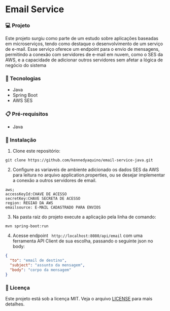 # Email Service

### 💻 Projeto

Este projeto surgiu como parte de um estudo sobre aplicações baseadas em microserviços, tendo como destaque o desenvolvimento de um serviço de e-mail. Esse serviço oferece um endpoint para o envio de mensagens, permitindo a conexão com servidores de e-mail em nuvem, como o SES da AWS, e a capacidade de adicionar outros servidores sem afetar a lógica de negócio do sistema  

### 🚀 Tecnologias

- Java
- Spring Boot
- AWS SES

### 📋 Pré-requisitos

- Java

### 🔧 Instalação

1. Clone este repositório:

```
git clone https://github.com/kennedyaquino/email-service-java.git
```

2. Configure as variaveis de ambiente adicionado os dados SES da AWS para leitura no arquivo application.properties, ou se desejar implementar a conexão a outros servidores de email.
```
aws;
accessKeyId:CHAVE DE ACESSO
secretKey:CHAVE SECRETA DE ACESSO
region: REGIAO DA AWS
emailsource: E-MAIL CADASTRADO PARA ENVIOS
```


3. Na pasta raiz do projeto execute a aplicação pela linha de comando:
```
mvn spring-boot:run
```

4. Acesse endpoint ``` http://localhost:8080/api/email``` com uma ferramenta API Client de sua escolha,  passando o seguinte json no body:
```json
{
  "to": "email de destino",
  "subject": "assunto da mensagem",
  "body": "corpo da mensagem"
}
```

### 📝 Licença

Este projeto está sob a licença MIT. Veja o arquivo [LICENSE](LICENSE) para mais detalhes.
